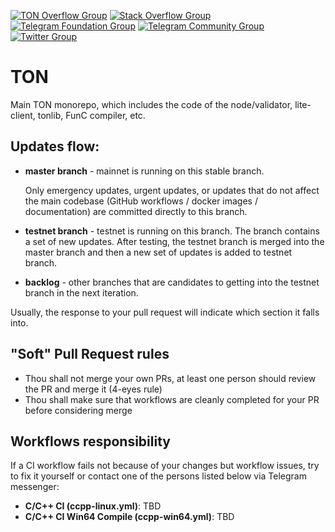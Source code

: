 [![TON Overflow Group][ton-overflow-badge]][ton-overflow-url]
[![Stack Overflow Group][stack-overflow-badge]][stack-overflow-url]
[![Telegram Foundation Group][telegram-foundation-badge]][telegram-foundation-url]
[![Telegram Community Group][telegram-community-badge]][telegram-community-url]
[![Twitter Group][twitter-badge]][twitter-url]

[telegram-foundation-badge]: https://img.shields.io/badge/-TON%20Foundation-2CA5E0?style=flat&logo=telegram&logoColor=white
[telegram-community-badge]: https://img.shields.io/badge/-TON%20Community-2CA5E0?style=flat&logo=telegram&logoColor=white
[telegram-foundation-url]: https://t.me/tonblockchain
[telegram-community-url]: https://t.me/toncoin
[twitter-badge]: https://img.shields.io/twitter/follow/ton_blockchain
[twitter-url]: https://twitter.com/ton_blockchain
[stack-overflow-badge]: https://img.shields.io/badge/-Stack%20Overflow-FE7A16?style=flat&logo=stack-overflow&logoColor=white
[stack-overflow-url]: https://stackoverflow.com/questions/tagged/ton
[ton-overflow-badge]: https://img.shields.io/badge/-TON%20Overflow-FE7A16?style=flat&logo=stack-overflow&logoColor=white
[ton-overflow-url]: https://answers.ton.org



# TON

Main TON monorepo, which includes the code of the node/validator, lite-client, tonlib, FunC compiler, etc.

## Updates flow:

* **master branch** - mainnet is running on this stable branch.

    Only emergency updates, urgent updates, or updates that do not affect the main codebase (GitHub workflows / docker images / documentation) are committed directly to this branch.

* **testnet branch** - testnet is running on this branch. The branch contains a set of new updates. After testing, the testnet branch is merged into the master branch and then a new set of updates is added to testnet branch.

* **backlog** - other branches that are candidates to getting into the testnet branch in the next iteration.

Usually, the response to your pull request will indicate which section it falls into.


## "Soft" Pull Request rules

* Thou shall not merge your own PRs, at least one person should review the PR and merge it (4-eyes rule)
* Thou shall make sure that workflows are cleanly completed for your PR before considering merge

## Workflows responsibility
If a CI workflow fails not because of your changes but workflow issues, try to fix it yourself or contact one of the persons listed below via Telegram messenger:

* **C/C++ CI (ccpp-linux.yml)**: TBD
* **C/C++ CI Win64 Compile (ccpp-win64.yml)**: TBD